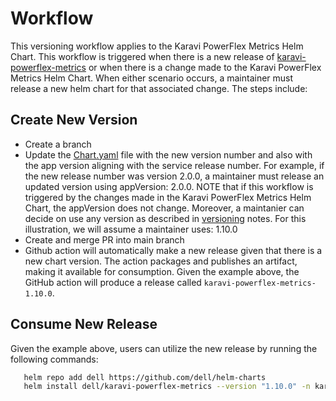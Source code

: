 # Workflow
This versioning workflow applies to the Karavi PowerFlex Metrics Helm Chart. This workflow is triggered when there is a new release of [karavi-powerflex-metrics](https://github.com/dell/karavi-powerflex-metrics) or when there is a change made to the Karavi PowerFlex Metrics Helm Chart. When either scenario occurs, a maintainer must release a new helm chart for that associated change. The steps include:
## Create New Version
* Create a branch
* Update the [Chart.yaml](../karavi-powerflex-metrics/Chart.yaml) file with the new version number and also with the app version aligning with the service release number. For example, if the new release number was version 2.0.0, a maintainer must release an updated version  using appVersion: 2.0.0. NOTE that if this workflow is triggered by the changes made in the Karavi PowerFlex Metrics Helm Chart, the appVersion does not change. Moreover, a maintanier can decide on use any version as described in [versioning](../VERSIONING.md) notes. For this illustration, we will assume a maintainer uses: 1.10.0
* Create and merge PR into main branch
* Github action will automatically make a new release given that there is a new chart version. The action packages and publishes an artifact,  making it available for consumption. Given the example above, the GitHub action will produce a release called `karavi-powerflex-metrics-1.10.0`.

## Consume New Release
Given the example above, users can utilize the new release by running the following commands:

```bash
   helm repo add dell https://github.com/dell/helm-charts
   helm install dell/karavi-powerflex-metrics --version "1.10.0" -n karavi-powerflex-metrics

   ```